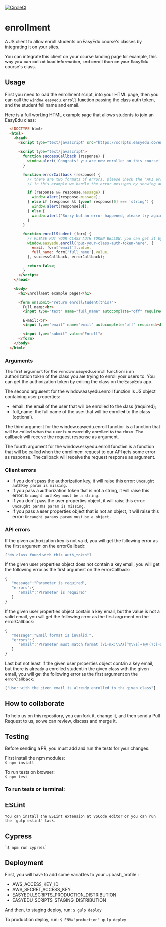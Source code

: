 [![CircleCI](https://circleci.com/gh/EasyEdu/enrollment.js/tree/master.svg?style=svg)](https://circleci.com/gh/EasyEdu/enrollment/tree/master)

# enrollment
A JS client to allow enroll students on EasyEdu course's classes by integrating it on your sites.  
  
You can integrate this client on your course landing page for example, this way you can collect lead information, and enroll then on your EasyEdu course's class.

## Usage

First you need to load the enrollment script, into your HTML page, then you can call the `window.easyedu.enroll` function passing the class auth token, and the student full name and email.

Here is a full working HTML example page that allows students to join an EasyEdu class:

```html
  <!DOCTYPE html>
  <html>
    <head>
      <script type="text/javascript" src="https://scripts.easyedu.co/enrollment.js"></script>

      <script type="text/javascript">
        function successCallback (response) {
          window.alert('Congrats! you are now enrolled on this course! Please check the access information, on your email.');
        }

        function errorCallback (response) {
          // there are two formats of errors, please check the "API errors" section bellow in this readme file to know more:
          // in this example we handle the error messages by showing an alert to the user, but feel free to customize it to your needs, like showing a more gracefully html error element, etc:

          if (response && response.message) {
            window.alert(response.message);
          } else if (response && typeof response[0] === 'string') {
            window.alert(response[0]);
          } else {
            window.alert('Sorry but an error happened, please try again!');
          }
        }

        function enrollStudent (form) {
          // PLEASE PUT YOUR CLASS AUTH TOKEN BELLOW, you can get it by editing the class, on the EasyEdu app.
          window.easyedu.enroll('put-your-class-auth-token-here', {
            email: form['email'].value,
            full_name: form['full_name'].value,
          }, successCallback, errorCallback);

          return false;
        }
      </script>
    </head>

    <body>
      <h1>Enrollment example page!</h1>

      <form onsubmit="return enrollStudent(this)">
        Full name:<br>
        <input type="text" name="full_name" autocomplete="off" required><br><br>

        E-mail:<br>
        <input type="email" name="email" autocomplete="off" required><br><br>

        <input type="submit" value="Enroll">
      </form>
    </body>
  </html>
  ```
  

### Arguments
The first argument for the window.easyedu.enroll function is an authorization token of the class you are trying to enroll your users to. You can get the authorization token by editing the class on the EasyEdu app.  

The second argument for the window.easyedu.enroll function is JS object containing user properties:  
* email: the email of the user that will be enrolled to the class (required);  
* full_name: the full name of the user that will be enrolled to the class (optional).

The third argument for the window.easyedu.enroll function is a function that will be called when the user is sucessfully enrolled to the class. The callback will receive the request response as argument.  

The fourth argument for the window.easyedu.enroll function is a function that will be called when the enrollment request to our API gets some error as response. The callback will receive the request response as argument.  

### Client errors
 * If you don't pass the authorization key, it will raise this error: `Uncaught authKey param is missing.`  
 * If you pass a authorization token that is not a string, it will raise this error: `Uncaught authKey must be a string.`  
 * If you don't pass the user properties object, it will raise this error: `Uncaught params param is missing.`  
 * If you pass a user properties object that is not an object, it will raise this error: `Uncaught params param must be a object.`


### API errors
If the given authorization key is not valid, you will get the following error as the first argument on the errorCallback:
```js
["No class found with this auth_token"]
```

If the given user properties object does not contain a key email, you will get the following error as the first argument on the errorCallback:
```js
{ 
   "message":"Parameter is required",
   "errors":{ 
      "email":"Parameter is required"
   }
}
```

If the given user properties object contain a key email, but the value is not a valid email, you will get the following error as the first argument on the errorCallback:
```js
{ 
   "message":"Email format is invalid.",
   "errors":{ 
      "email":"Parameter must match format (?i-mx:\\A([^@\\s]+)@((?:[-a-z0-9]+\\.)+[a-z]{2,})\\z)"
   }
}
```

Last but not least, if the given user properties object contain a key email, but there is already a enrolled student in the given class with the given email, you will get the following error as the first argument on the errorCallback:

```js
["User with the given email is already enrolled to the given class"]
```

## How to collaborate

To help us on this repository, you can fork it, change it, and then send a Pull Request to us, so we can review, discuss and merge it.

## Testing

Before sending a PR, you must add and run the tests for your changes.  

First install the npm modules:  
  `$ npm install`  

To run tests on browser:  
  `$ npm test`  

### To run tests on terminal:  
  
  ## ESLint  
    You can install the ESLint extension at VSCode editor or you can run the `gulp eslint` task.  
    
  ## Cypress
    `$ npm run cypress`  
  
## Deployment
First, you will have to add some variables to your ~/.bash_profile :  
 * AWS_ACCESS_KEY_ID  
 * AWS_SECRET_ACCESS_KEY  
 * EASYEDU_SCRIPTS_PRODUCTION_DISTRIBUTION  
 * EASYEDU_SCRIPTS_STAGING_DISTRIBUTION  

And then, to staging deploy, run:
  `$ gulp deploy`

To production deploy, run:
  `$ ENV="production" gulp deploy`
